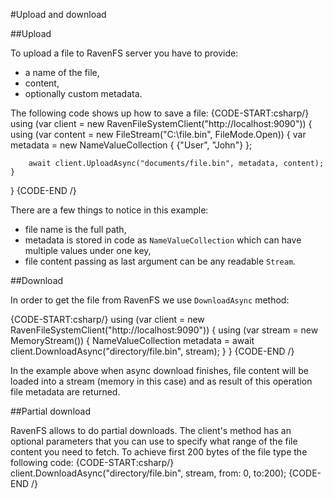 ﻿#Upload and download

##Upload

To upload a file to RavenFS server you have to provide:

* a name of the file,
* content,
* optionally custom metadata.

The following code shows up how to save a file:
{CODE-START:csharp/}
using (var client = new RavenFileSystemClient("http://localhost:9090"))
{
	using (var content = new FileStream("C:\\file.bin", FileMode.Open))
	{
		var metadata = new NameValueCollection
						    {
							    {"User", "John"}
						    };

		await client.UploadAsync("documents/file.bin", metadata, content);
	}
}
{CODE-END /}

There are a few things to notice in this example:

* file name is the full path,
* metadata is stored in code as `NameValueCollection` which can have multiple values under one key,
* file content passing as last argument can be any readable `Stream`.

##Download

In order to get the file from RavenFS we use `DownloadAsync` method:

{CODE-START:csharp/}
using (var client = new RavenFileSystemClient("http://localhost:9090"))
{
	using (var stream = new MemoryStream())
	{
		NameValueCollection metadata = await client.DownloadAsync("directory/file.bin", stream);
	}
}
{CODE-END /}

In the example above when async download finishes, file content will be loaded into a stream (memory in this case) and as result of this operation file metadata are returned.

##Partial download

RavenFS allows to do partial downloads. The client's method has an optional parameters that you can use to specify what range of the file content you need to fetch.
To achieve first 200 bytes of the file type the following code:
{CODE-START:csharp/}
client.DownloadAsync("directory/file.bin", stream, from: 0, to:200);
{CODE-END /}

